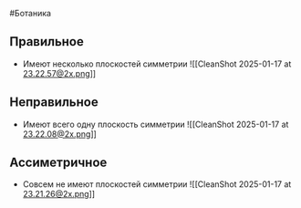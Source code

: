 #Ботаника 
## Правильное
- Имеют несколько плоскостей симметрии 
![[CleanShot 2025-01-17 at 23.22.57@2x.png]]
## Неправильное
- Имеют всего одну плоскость симметрии 
![[CleanShot 2025-01-17 at 23.22.08@2x.png]]
## Ассиметричное
- Совсем не имеют плоскостей симметрии 
![[CleanShot 2025-01-17 at 23.21.26@2x.png]]